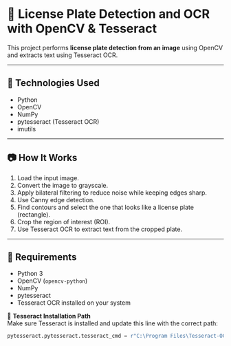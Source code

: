 # 🚗 License Plate Detection and OCR with OpenCV & Tesseract

This project performs **license plate detection from an image** using OpenCV and extracts text using Tesseract OCR.

---

## 🧰 Technologies Used

- Python
- OpenCV
- NumPy
- pytesseract (Tesseract OCR)
- imutils

---

## 📷 How It Works

1. Load the input image.
2. Convert the image to grayscale.
3. Apply bilateral filtering to reduce noise while keeping edges sharp.
4. Use Canny edge detection.
5. Find contours and select the one that looks like a license plate (rectangle).
6. Crop the region of interest (ROI).
7. Use Tesseract OCR to extract text from the cropped plate.

---

## 📁 Requirements

- Python 3
- OpenCV (`opencv-python`)
- NumPy
- pytesseract
- Tesseract OCR installed on your system

📌 **Tesseract Installation Path**  
Make sure Tesseract is installed and update this line with the correct path:

```python
pytesseract.pytesseract.tesseract_cmd = r"C:\Program Files\Tesseract-OCR\tesseract.exe"
